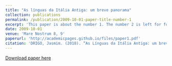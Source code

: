 ```yaml
---
title: "As línguas da Itália Antiga: um breve panorama"
collection: publications
permalink: /publication/2009-10-01-paper-title-number-1
excerpt: 'This paper is about the number 1. The number 2 is left for future work.'
date: 2009-10-01
venue: 'Mare Nostrum 8, 9'
paperurl: 'http://academicpages.github.io/files/paper1.pdf'
citation: 'DRIGO, Jasmim. (2018). “As Línguas da Itália Antiga: um breve panorama”. In: Mare Nostrum 8, 9, p. 117-130.'
---
```


[Download paper here](https://www.revistas.usp.br/marenostrum/article/view/143316/138068)

